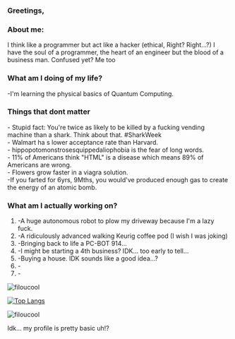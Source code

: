 ### Greetings,

### About me:
  <p>I think like a programmer but act like a hacker (ethical, Right? Right...?)  
  I have the soul of a programmer, the heart of an engineer but the blood of a business man. 
  Confused yet? Me too </p>
  
 ### What am I doing of my life?
 <p>
  -I'm learning the physical basics of Quantum Computing.
 </p>
  

### Things that dont matter
<p>
- Stupid fact: You're twice as likely to be killed by a fucking vending machine than a shark. Think about that. #SharkWeek <br>
- Walmart ha s lower acceptance rate than Harvard. <br>
- hippopotomonstrosesquippedaliophobia is the fear of long words. <br>
- 11% of Americans think "HTML" is a disease which means 89% of Americans are wrong. <br>
- Flowers grow faster in a viagra solution. <br>
-If you farted for 6yrs, 9Mths, you would've produced enough gas to create the energy of an atomic bomb. <br>
</p>

### What am I actually working on?
<p>
  <ol>
<li> -A huge autonomous robot to plow my driveway because I'm a lazy fuck. </li>
<li> -A ridiculously advanced walking Keurig coffee pod (I wish I was joking) </li>
<li> -Bringing back to life a PC-BOT 914... </li>
<li> -I might be starting a 4th business? IDK... too early to tell... </li>
<li> -Buying a house. IDK sounds like a good idea...? </li>
<li> - </li>
<li> - </li>
 </ol>
</p>

<img src="https://github-readme-stats.vercel.app/api?username=filoucool&show_icons=true" alt="filoucool" />

[![Top Langs](https://github-readme-stats.vercel.app/api/top-langs/?username=filoucool)](https://github.com/filoucool/github-readme-stats)<p align="left"> <img src="https://komarev.com/ghpvc/?username=filoucool" alt="filoucool" /> </p>

<p> Idk... my profile is pretty basic uh!?</p>
